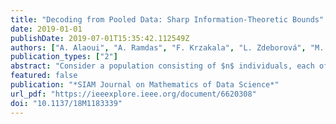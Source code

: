```yaml
---
title: "Decoding from Pooled Data: Sharp Information-Theoretic Bounds"
date: 2019-01-01
publishDate: 2019-07-01T15:35:42.112549Z
authors: ["A. Alaoui", "A. Ramdas", "F. Krzakala", "L. Zdeborová", "M. I. Jordan"]
publication_types: ["2"]
abstract: "Consider a population consisting of $n$ individuals, each of whom has one of $d$ types (e.g., blood types, in which case $d=4$). We are allowed to query this population by specifying a subset of it, and in response we observe a noiseless histogram (a $d$-dimensional vector of counts) of types of the pooled individuals. This measurement model arises in practical situations such as pooling of genetic data and may also be motivated by privacy considerations. We are interested in the number of queries one needs to unambiguously determine the type of each individual. We study this information-theoretic question under the random, dense setting where in each query, a random subset of individuals of size proportional to $n$ is chosen. This makes the problem a particular example of a random constraint satisfaction problem (CSP) with a “planted” solution. We establish upper and lower bounds on the minimum number of queries $m$ such that there is no solution other than the planted one with probability tending to one as n to infty. The bounds are nearly matching. Our proof relies on the computation of the exact “annealed free energy” of this model in the thermodynamic limit, which corresponds to an exponential rate of decay of the expected number of solutions to this planted CSP. As a by-product of the analysis, we derive an identity of independent interest relating the Gaussian integral over the space of Eulerian flows of a graph to its spanning tree polynomial."
featured: false
publication: "*SIAM Journal on Mathematics of Data Science*"
url_pdf: "https://ieeexplore.ieee.org/document/6620308"
doi: "10.1137/18M1183339"
---
```


